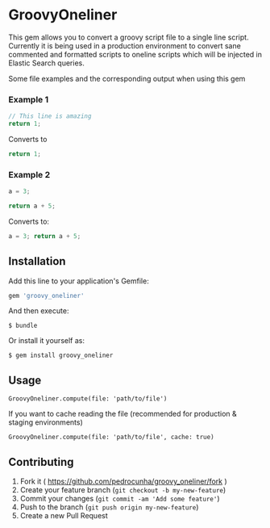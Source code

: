 # GroovyOneliner

This gem allows you to convert a groovy script file to a single line script. Currently it is being used in a production environment to
convert sane commented and formatted scripts to oneline scripts which will be injected in Elastic Search queries.

Some file examples and the corresponding output when using this gem

### Example 1

```groovy
// This line is amazing
return 1;
```

Converts to
```groovy
return 1;
```

### Example 2

```groovy
a = 3;

return a + 5;
```

Converts to:
```groovy
a = 3; return a + 5;
```

## Installation

Add this line to your application's Gemfile:

```ruby
gem 'groovy_oneliner'
```

And then execute:

    $ bundle

Or install it yourself as:

    $ gem install groovy_oneliner

## Usage

```
GroovyOneliner.compute(file: 'path/to/file')
```

If you want to cache reading the file (recommended for production & staging environments)

```
GroovyOneliner.compute(file: 'path/to/file', cache: true)
```

## Contributing

1. Fork it ( https://github.com/pedrocunha/groovy_oneliner/fork )
2. Create your feature branch (`git checkout -b my-new-feature`)
3. Commit your changes (`git commit -am 'Add some feature'`)
4. Push to the branch (`git push origin my-new-feature`)
5. Create a new Pull Request
